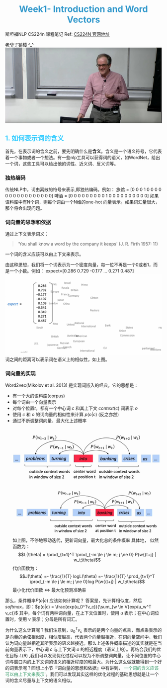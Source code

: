 # <center> <font style="color: #3399cc">Week1- Introduction and Word Vectors</font></center>
斯坦福NLP CS224n 课程笔记
Ref:  [CS224N 官网地址](http://web.stanford.edu/class/cs224n/index.html)

老爷子镇楼 \^_^
![Chris 老爷子镇楼](./imgs/cs224-wk1-1.png)

[^_^]:
    this is a comment yo.

[//]: <> (this is a comment yo.)

## <font style="color: #33ccff">1. 如何表示词的含义</font>
首先，在表示词的含义之前，要先明确什么是<b>含义</b>。含义是一个语义符号，它代表着一个事物或者一个想法。有一些nlp工具可以获得词的语义，如WordNet，给出一个词，这些工具可以给出他的词性、近义词、反义词等。


### 独热编码
传统NLP中，词由离散的符号来表示,即独热编码。例如：
旅馆 = [0 0 0 1 0 0 0 0 0 0 0 0 0 0 0 0 0 0 0 0]
啤酒 = [0 0 0 0 0 0 0 0 0 1 0 0 0 0 0 0 0 0 0 0]
如果语料库中有N个词，则每个词由一个N维的one-hot 向量表示。如果词汇量很大，那个将会出现问题。


### 词向量的思想和依据
通过上下文表示词义：
> 'You shall know a word by the company it keeps' (J. R. Firth 1957: 11)

 一个词的含义应该可以由上下文来表示。

由这种思想，我们将一个词表示为一个密度向量，每一位不再是一个0或者1，而是一个小数。例如：
expect=[0.286 0.729 -0.177 ... 0.271 0.487]
![词向量的可视化](imgs/cs224-wk1-2.png)
词之间的距离可以表示词在语义上的相似性，如上图。


### 词向量的实现
Word2vec(Mikolov et al. 2013) 是实现词嵌入的经典，它的思想是：
- 有一个大的语料库(corpus)
- 每个词由一个向量表示
- 对每个位置$t$，都有一个中心词 $c$ 和其上下文 $context(c)$ 词表示 $o$
- 使用 $c$ 和 $o$ 的词向量的相似性来计算  $p(o|c)$ (反之亦然)
- 通过不断调整词向量，最大化上述概率
![由中心词预测上下文](imgs/cs224-wk1-3.png)
![由中心词预测上下文](imgs/cs224-wk1-4.png)
如上图，不停地移动迭代，更新词向量，最大化总的条件概率 
具体地，
似然函数为：$$L(\theta) = \prod_{t=1}^T \prod_{-m \le j \le m; j \ne 0} P(w{(t+j} | w_t;\theta)$$
 代价函数为：
$$J(\theta) =- \frac{1}{T} logL(\theta) =- \frac{1}{T}  \prod_{t=1}^T \prod_{-m \le j \le m; j \ne 0}log P(w{(t+j} | w_t;\theta)$$
最小化代价函数 $\iff$ 最大化预测准确率

那么，条件概率$P(o|c)$ 应该如何计算呢？
答案是，先计算相似度，然后$softmax$，即：$p(o|c) = \frac{exp(u_0^Tv_c)}{\sum_{w \in V}exp(u_w^T v_c)}$
其中，每个词有两种词向量，在上下文位置时，使用 $u$ 表示；在中心词位置时，使用 $v$ 表示；分母是所有词汇。

为什么这么计算呢？我们注意到，$u_0^Tv_c$ 表示的是两个向量的点乘，而点乘表示的是向量的余弦相似度，相似度越高，代表两个向量越相近，在词向量空间中，我们认为词向量越相近其所表示的语义越接近。那么上述条件概率描述的其实就是在当前向量表示下，中心词 $c$ 与上下文词 $o$ 的相近程度（语义上的）。再结合我们的优化目标 $L(\theta)$ ,我们可以发现优化过程可以视为不断调整词向量，让不同位置的中心词与窗口内的上下文词的语义的相近程度的和最大。为什么这么做就能得到一个好的词表示呢？回想上小节『词向量的思想和依据』中有讲到，<font style="color:#339966"> 一个词的含义应该可以由上下文来表示'</font>。我们可以发现其实这样的优化过程的基础思想就是让一个词的含义尽量与上下文的语义相似。



 


